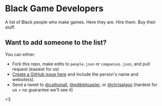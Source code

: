 # Black Game Developers
A list of Black people who make games. Here they are. Hire them. Buy their stuff.

## Want to add someone to the list?
You can either:
- Fork this repo, make edits to `people.json` or `companies.json`, and pull request (easiest for us)
- [Create a GitHub issue here](https://github.com/QuantumBox/blackgamedevs/issues) and include the person's name and website(s).
- Send a tweet to [@cattsmall](http://twitter.com/cattsmall), [@edibletoaster](http://twitter.com/edibletoaster), or [@chrisalgoo](http://twitter.com/chrisalgoo) (hardest for us + no guarantee we'll see it)

<3
